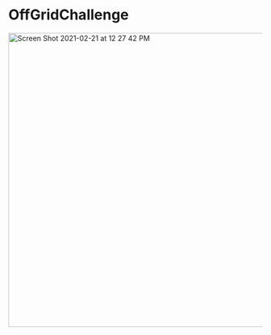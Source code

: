 # OffGridChallenge
<img width="583" alt="Screen Shot 2021-02-21 at 12 27 42 PM" src="https://user-images.githubusercontent.com/78574452/108637655-6a97e300-7440-11eb-8235-bc4f5e2197c1.png">
